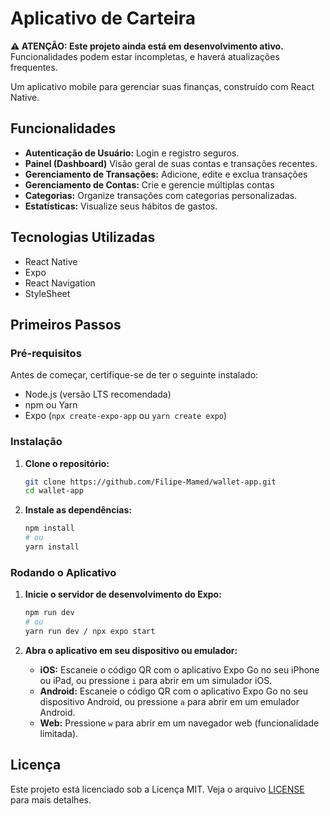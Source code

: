 # Aplicativo de Carteira

**⚠️ ATENÇÃO: Este projeto ainda está em desenvolvimento ativo.** Funcionalidades podem estar incompletas, e haverá atualizações frequentes.

Um aplicativo mobile para gerenciar suas finanças, construído com React Native.

## Funcionalidades

- **Autenticação de Usuário:** Login e registro seguros.
- **Painel (Dashboard)** Visão geral de suas contas e transações recentes.
- **Gerenciamento de Transações:** Adicione, edite e exclua transações
- **Gerenciamento de Contas:** Crie e gerencie múltiplas contas
- **Categorias:** Organize transações com categorias personalizadas.
- **Estatísticas:** Visualize seus hábitos de gastos.

## Tecnologias Utilizadas

- React Native
- Expo
- React Navigation
- StyleSheet

## Primeiros Passos

### Pré-requisitos

Antes de começar, certifique-se de ter o seguinte instalado:

- Node.js (versão LTS recomendada)
- npm ou Yarn
- Expo (`npx create-expo-app` ou `yarn create expo`)

### Instalação

1. **Clone o repositório:**

   ```bash
   git clone https://github.com/Filipe-Mamed/wallet-app.git
   cd wallet-app
   ```

2. **Instale as dependências:**

   ```bash
   npm install
   # ou
   yarn install
   ```

### Rodando o Aplicativo

1. **Inicie o servidor de desenvolvimento do Expo:**

   ```bash
   npm run dev
   # ou
   yarn run dev / npx expo start
   ```

2. **Abra o aplicativo em seu dispositivo ou emulador:**

   - **iOS:** Escaneie o código QR com o aplicativo Expo Go no seu iPhone ou iPad, ou pressione `i` para abrir em um simulador iOS.
   - **Android:** Escaneie o código QR com o aplicativo Expo Go no seu dispositivo Android, ou pressione `a` para abrir em um emulador Android.
   - **Web:** Pressione `w` para abrir em um navegador web (funcionalidade limitada).

## Licença

Este projeto está licenciado sob a Licença MIT. Veja o arquivo [LICENSE](LICENSE) para mais detalhes.
